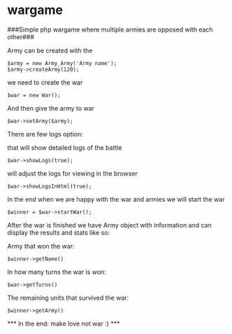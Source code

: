 wargame
=======

###Simple php wargame where multiple armies are opposed with each other###

Army can be created with the

    $army = new Army_Army('Army name');
    $army->createArmy(120);

we need to create the war

    $war = new War();

And then give the army to war

    $war->setArmy($army);

There are few logs option:

that will show detailed logs of the battle

    $war->showLogs(true);
   
will adjust the logs for viewing in the browser

    $war->showLogsInHtml(true);



In the end when we are happy with the war and armies we will start the war

    $winner = $war->startWar();


After the war is finished we have Army object with information and can display the results and stats like so:

Army that won the war:  

    $winner->getName()
    
In how many turns the war is won: 

    $war->getTurns()
The remaining units that survived the war: 

    $winner->getArmy()
    
*** In the end: make love not war :) ***
